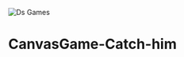 ![Ds Games](https://user-images.githubusercontent.com/46546858/118411074-de711280-b660-11eb-8645-34852414b326.PNG)
# CanvasGame-Catch-him
